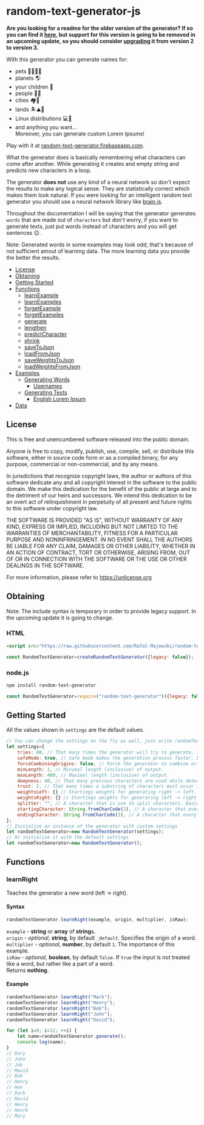 # random-text-generator-js
**Are you looking for a readme for the older version of the generator? If so you can find it [here](README_old.md), but support for this version is going to be removed in an upcoming update, so you should consider [upgrading](UPGRADING.md) it from version 2 to version 3.**

With this generator you can generate names for:
- pets 🐶🐱🐮🐷
- planets 🌎
- your children 👶
- people 👩👨
- cities 🏘🏢
- lands 🏝⛰🗻
- Linux distributions 💻🐧
- and anything you want...<br/>
Moreover, you can generate custom Lorem Ipsums!

Play with it at [random-text-generator.firebaseapp.com](https://random-text-generator.firebaseapp.com/).

What the generator does is basically remembering what characters can come after another. While generating it creates and empty string and predicts new characters in a loop.

The generator **does not** use any kind of a neural network so don't expect the results to make any logical sense. They are statistically correct which makes them look natural. If you were looking for an intelligent random text generator you should use a neural network library like [brain.js](https://brain.js.org/).

Throughout the documentation I will be saying that the generator generates `words` that are made out of `characters` but don't worry, if you want to generate texts, just put words instead of characters and you will get sentences 😉.

Note: Generated words in some examples may look odd, that's because of not sufficient amout of learning data. The more learning data you provide the better the results.

- [License](#License)
- [Obtaining](#obtaining)
- [Getting Started](#getting-started)
- [Functions](#functions)
	- [learnExample](#learn-example)
	- [learnExamples](#learn-examples)
	- [forgetExample](#forget-example)
	- [forgetExamples](#forget-examples)
	- [generate](#generate)
	- [lengthen](#lengthen)
	- [predictCharacter](#predict-character)
	- [shrink](#shrink)
	- [saveToJson](#save-to-json)
	- [loadFromJson](#load-from-json)
	- [saveWeightsToJson](#save-weights-to-json)
	- [loadWeightsFromJson](#load-weights-from-json)
- [Examples](#examples)
	- [Generating Words](#examples-words)
		- [Usernames](#examples-usernames)
	- [Generating Texts](#examples-texts)
		- [English Lorem Ipsum](#english-lorem-ipsum)
- [Data](#data)

## License
This is free and unencumbered software released into the public domain.

Anyone is free to copy, modify, publish, use, compile, sell, or
distribute this software, either in source code form or as a compiled
binary, for any purpose, commercial or non-commercial, and by any
means.

In jurisdictions that recognize copyright laws, the author or authors
of this software dedicate any and all copyright interest in the
software to the public domain. We make this dedication for the benefit
of the public at large and to the detriment of our heirs and
successors. We intend this dedication to be an overt act of
relinquishment in perpetuity of all present and future rights to this
software under copyright law.

THE SOFTWARE IS PROVIDED "AS IS", WITHOUT WARRANTY OF ANY KIND,
EXPRESS OR IMPLIED, INCLUDING BUT NOT LIMITED TO THE WARRANTIES OF
MERCHANTABILITY, FITNESS FOR A PARTICULAR PURPOSE AND NONINFRINGEMENT.
IN NO EVENT SHALL THE AUTHORS BE LIABLE FOR ANY CLAIM, DAMAGES OR
OTHER LIABILITY, WHETHER IN AN ACTION OF CONTRACT, TORT OR OTHERWISE,
ARISING FROM, OUT OF OR IN CONNECTION WITH THE SOFTWARE OR THE USE OR
OTHER DEALINGS IN THE SOFTWARE.

For more information, please refer to <https://unlicense.org>

## Obtaining
Note: The include syntax is temporary in order to provide legacy support. In the upcoming update it is going to change.

### HTML
```html
<script src="https://raw.githubusercontent.com/Rafal-Majewski/random-text-generator-js/master/random_text_generator_browser.js"></script>
```
```js
const RandomTextGenerator=createRandomTextGenerator({legacy: false});
```

### node.js
```bash
npm install random-text-generator
```
```js
const RandomTextGenerator=require("random-text-generator")({legacy: false});
```

## Getting Started
All the values shown in `settings` are the default values.
```js
// You can change the settings on the fly as well, just write randomTextGenerator.settingName=newValue.
let settings={
	tries: 80, // That many times the generator will try to generate. If exceeded the generator returns null.
	safeMode: true, // Safe mode makes the generation process faster, but makes the output a bit worse.
	forceCombiningOrigins: false, // Force the generator to combine origins. See examples for details on origins.
	minLength: 1, // Minimal length (inclusive) of output.
	maxLength: 400, // Maximal length (inclusive) of output.
	deepness: 40, // That many previous characters are used while determining a new character. The greater the generator is more intelligent, but needs more memory.
	trust: 2, // That many times a substring of characters must occur in order to be used while generating.
	weightsLeft: {} // Startings weights for generating right -> left.
	weightsRight: {} // Startings weights for generating left -> right.
	splitter: "", // A character that is use to split characters. Basically use "" while generating words and " " while generating sentences.
	startingCharacter: String.fromCharCode(2), // A character that every word starts with. You don't include that in your input examples and it's not included in the generated output.
	endingCharacter: String.fromCharCode(3), // A character that every word ends with. You don't include that word in your input examples and it's not included in the generated output.
};
// Initialize an instance of the generator with custom settings
let randomTextGenerator=new RandomTextGenerator(settings);
// Or initialize it with the default settings
let randomTextGenerator=new RandomTextGenerator();
```

## Functions
### learnRight
Teaches the generator a new word (left -> right).
#### Syntax
```js
randomTextGenerator.learnRight(example, origin, multiplier, isRaw);
```
```example``` - **string** or **array** of **string**s.<br/>
```origin``` - *optional*, **string**, by default `_default`. Specifies the origin of a word.<br/>
```multiplier``` - *optional*, **number**, by default `1`. The importance of this example.<br/>
```isRaw``` - *optional*, **boolean**, by default `false`. If `true` the input is not treated like a word, but rather like a part of a word.<br/>
Returns **nothing**.
#### Example
```js
randomTextGenerator.learnRight("Mark");
randomTextGenerator.learnRight("Henry");
randomTextGenerator.learnRight("Bob");
randomTextGenerator.learnRight("John");
randomTextGenerator.learnRight("David");

for (let i=0; i<12; ++i) {
	let name=randomTextGenerator.generate();
	console.log(name);
}
// Dary
// John
// Job
// Mavid
// Bob
// Henry
// Hen
// Dark
// Mavid
// Henry
// Henrk
// Mary
```
